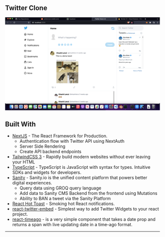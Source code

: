 ## Twitter Clone
![alt text](./images/demo.png) 

## Built With

- [NextJS](https://nextjs.org/) - The React Framework
  for Production.
  - Authentication flow with Twitter API using NextAuth
  - Server Side Rendering
  - Create API backend endpoints
- [TailwindCSS 3](https://tailwindcss.com/) - Rapidly build modern websites without ever leaving your HTML
- [TypeScript](https://www.typescriptlang.org/) - TypeScript is JavaScript with syntax for types.
  Intuitive SDKs and widgets for developers.
- [Sanity](https://www.sanity.io/) - Sanity.io is the unified content platform that powers better digital experiences.
  - Query data using GROQ query language
  - Add data to Sanity CMS Backend from the frontend using Mutations
  - Ability to BAN a tweet via the Sanity Platform
- [React Hot Toast](https://react-hot-toast.com/) - Smoking hot React notifications.
- [react-twitter-embed](https://www.npmjs.com/package/react-twitter-embed) - Simplest way to add Twitter Widgets to your react project.
- [react-timeago](https://www.npmjs.com/package/react-timeago) - is a very simple component that takes a date prop and returns a span with live updating date in a time-ago format.
  <br>

---